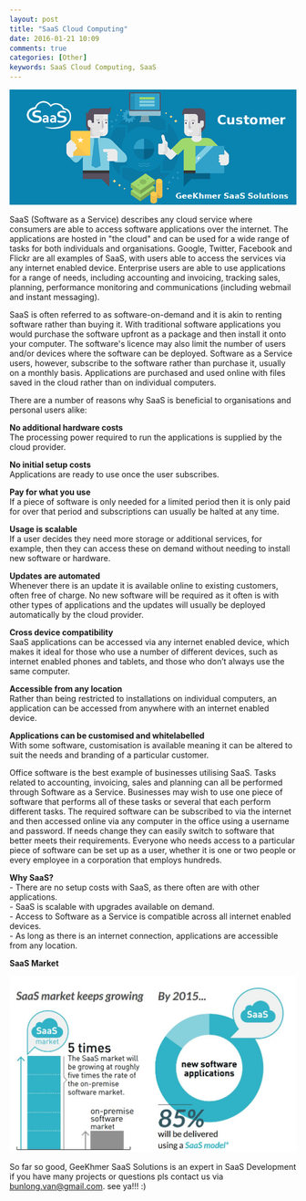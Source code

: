 ```yaml
---
layout: post
title: "SaaS Cloud Computing"
date: 2016-01-21 10:09
comments: true
categories: [Other]
keywords: SaaS Cloud Computing, SaaS
---
```


<p>
  <img src="/images/saas_service.png" width="600" alt="SaaS Cloud Computing" />
</p>

<p>
  SaaS (Software as a Service) describes any cloud service where consumers are able to access software applications over the internet. The applications are hosted in "the cloud" and can be used for a wide range of tasks for both individuals and organisations. Google, Twitter, Facebook and Flickr are all examples of SaaS, with users able to access the services via any internet enabled device. Enterprise users are able to use applications for a range of needs, including accounting and invoicing, tracking sales, planning, performance monitoring and communications (including webmail and instant messaging).
</p>

<p>
  SaaS is often referred to as software-on-demand and it is akin to renting software rather than buying it. With traditional software applications you would purchase the software upfront as a package and then install it onto your computer. The software's licence may also limit the number of users and/or devices where the software can be deployed. Software as a Service users, however, subscribe to the software rather than purchase it, usually on a monthly basis. Applications are purchased and used online with files saved in the cloud rather than on individual computers.
</p>

<p>
  There are a number of reasons why SaaS is beneficial to organisations and personal users alike:
</p>

<p>
  <strong>No additional hardware costs</strong><br/>
  The processing power required to run the applications is supplied by the cloud provider.
</p>

<p>
  <strong>No initial setup costs</strong><br/>
  Applications are ready to use once the user subscribes.
</p>

<p>
  <strong>Pay for what you use</strong><br/>
  If a piece of software is only needed for a limited period then it is only paid for over that period and subscriptions can usually be halted at any time.
</p>

<p>
  <strong>Usage is scalable</strong><br/>
  If a user decides they need more storage or additional services, for example, then they can access these on demand without needing to install new software or hardware.
</p>

<p>
  <strong>Updates are automated</strong><br/>
  Whenever there is an update it is available online to existing customers, often free of charge. No new software will be required as it often is with other types of applications and the updates will usually be deployed automatically by the cloud provider.
</p>

<p>
  <strong>Cross device compatibility</strong><br/>
  SaaS applications can be accessed via any internet enabled device, which makes it ideal for those who use a number of different devices, such as internet enabled phones and tablets, and those who don’t always use the same computer.
</p>

<p>
  <strong>Accessible from any location</strong><br/>
  Rather than being restricted to installations on individual computers, an application can be accessed from anywhere with an internet enabled device.
</p>

<p>
  <strong>Applications can be customised and whitelabelled</strong><br/>
  With some software, customisation is available meaning it can be altered to suit the needs and branding of a particular customer.
</p>

<p>
  Office software is the best example of businesses utilising SaaS. Tasks related to accounting, invoicing, sales and planning can all be performed through Software as a Service. Businesses may wish to use one piece of software that performs all of these tasks or several that each perform different tasks. The required software can be subscribed to via the internet and then accessed online via any computer in the office using a username and password. If needs change they can easily switch to software that better meets their requirements. Everyone who needs access to a particular piece of software can be set up as a user, whether it is one or two people or every employee in a corporation that employs hundreds.
</p>

<p>
  <strong>Why SaaS?</strong><br/>
  - There are no setup costs with SaaS, as there often are with other applications.<br/>
  - SaaS is scalable with upgrades available on demand.<br/>
  - Access to Software as a Service is compatible across all internet enabled devices.<br/> 
  - As long as there is an internet connection, applications are accessible from any location.
</p>

<p>
  <strong>SaaS Market</strong>
</p>

<p>
  <img src="/images/saas_market_keeps_growing.jpg" width="600" alt="SaaS Cloud Computing" />
</p>

<p>
  So far so good, GeeKhmer SaaS Solutions is an expert in SaaS Development if you have many projects or questions pls contact us via <a href="mailto:bunlong.van@gmail.com" target="_top">bunlong.van@gmail.com</a>. see ya!!! :)
</p>
